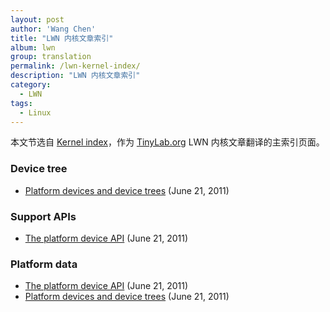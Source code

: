```yaml
---
layout: post
author: 'Wang Chen'
title: "LWN 内核文章索引"
album: lwn
group: translation
permalink: /lwn-kernel-index/
description: "LWN 内核文章索引"
category:
  - LWN
tags:
  - Linux
---
```


本文节选自 [Kernel index](https://lwn.net/Kernel/Index/)，作为 [TinyLab.org][1] LWN 内核文章翻译的主索引页面。

### Device tree

- [Platform devices and device trees](/lwn-448502-platform-devices-and-device-trees) (June 21, 2011)

### Support APIs

- [The platform device API](/lwn-448499-platform-device-api) (June 21, 2011)

### Platform data

- [The platform device API](/lwn-448499-platform-device-api) (June 21, 2011)
- [Platform devices and device trees](/lwn-448502-platform-devices-and-device-trees) (June 21, 2011)

[1]: http://tinylab.org
